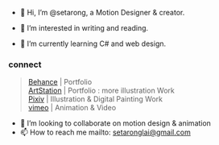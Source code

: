 - 👋 Hi, I’m @setarong, a Motion Designer & creator.


- 👀 I’m interested in writing and reading.
- 🌱 I’m currently learning C# and web design.


### connect

> [Behance](https://www.behance.net/qian_rong) | Portfolio<br>
> [ArtStation](https://www.artstation.com/qian_rong) | Portfolio : more illustration Work<br>
> [Pixiv](https://www.pixiv.net/users/19581121) | Illustration & Digital Painting Work<br>
> [vimeo](https://vimeo.com/ronglai) | Animation & Video


- 💞️ I’m looking to collaborate on motion design & animation
- 📫 How to reach me mailto: setaronglai@gmail.com 




<!---
setarong/setarong is a ✨ special ✨ repository because its `README.md` (this file) appears on your GitHub profile.
You can click the Preview link to take a look at your changes.
--->

